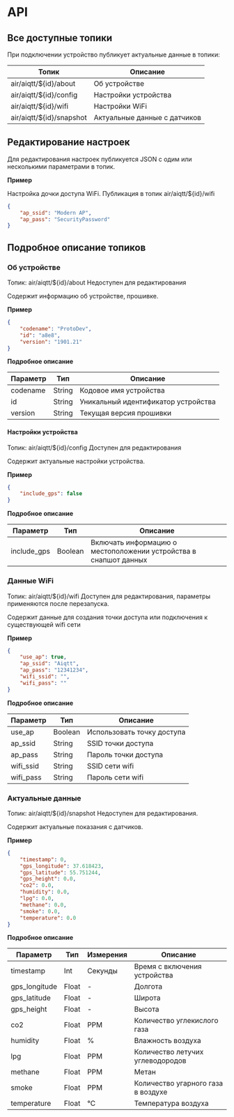 # API

## Все доступные топики

При подключении устройство публикует актуальные данные в топики:

| Топик                    | Описание                       |
|--------------------------|--------------------------------|
| air/aiqtt/${id}/about    | Об устройстве                  |
| air/aiqtt/${id}/config   | Настройки устройства           |
| air/aiqtt/${id}/wifi     | Настройки WiFi                 |
| air/aiqtt/${id}/snapshot | Актуальные данные с датчиков   |

## Редактирование настроек

Для редактирования настроек публикуется JSON с одим или несколькими параметрами в топик.

**Пример**

Настройка дочки доступа WiFi. Публикация в топик air/aiqtt/${id}/wifi

```json
{
	"ap_ssid": "Modern AP",
	"ap_pass": "SecurityPassword"
}
```

## Подробное описание топиков

### Об устройстве

Топик: air/aiqtt/${id}/about
Недоступен для редактирования

Содержит информацию об устройстве, прошивке.

**Пример**

```json
{
	"codename": "ProtoDev",
	"id": "a8e8",
	"version": "1901.21"
}
```

**Подробное описание**

| Параметр | Тип     | Описание                            |
|----------|---------|-------------------------------------|
| codename | String  | Кодовое имя устройства              |
| id       | String  | Уникальный идентификатор устройства |
| version  | String  | Текущая версия прошивки             |

#### Настройки устройства

Топик: air/aiqtt/${id}/config
Доступен для редактирования

Содержит актуальные настройки устройства.

**Пример**

```json
{
	"include_gps": false
}
```

**Подробное описание**

| Параметр    | Тип     |  Описание                                                         |
|-------------|---------|-------------------------------------------------------------------|
| include_gps | Boolean | Включать информацию о местоположении устройства в снапшот данных  |

### Данные WiFi

Топик: air/aiqtt/${id}/wifi
Доступен для редактирования, параметры применяются после перезапуска.

Содержит данные для создания точки доступа или подключения к cуществующей wifi сети

**Пример**

```json
{
	"use_ap": true,
	"ap_ssid": "Aiqtt",
	"ap_pass": "12341234",
	"wifi_ssid": "",
	"wifi_pass": ""
}
```

**Подробное описание**

| Параметр  | Тип     | Описание                   |
|-----------|---------|----------------------------|
| use_ap    | Boolean | Использовать точку доступа |
| ap_ssid   | String  | SSID точки доступа         |
| ap_pass   | String  | Пароль точки доступа       |
| wifi_ssid | String  | SSID сети wifi             |
| wifi_pass | String  | Пароль сети wifi           |

### Актуальные данные

Топик: air/aiqtt/${id}/snapshot
Недоступен для редактирования.

Содержит актуальные показания с датчиков.

**Пример**

```json
{
	"timestamp": 0,
	"gps_longitude": 37.618423,
	"gps_latitude": 55.751244,
	"gps_height": 0.0,
	"co2": 0.0,
	"humidity": 0.0,
	"lpg": 0.0,
	"methane": 0.0,
	"smoke": 0.0,
	"temperature": 0.0
}
```

**Подробное описание**

| Параметр      | Тип   | Измерения | Описание                           |
|---------------|-------|-----------|------------------------------------|
| timestamp     | Int   | Секунды   | Время с включения устройства       |
| gps_longitude | Float | -         | Долгота                            |
| gps_latitude  | Float | -         | Широта                             |
| gps_height    | Float | -         | Высота                             |
| co2           | Float | PPM       | Количество углекислого газа        |
| humidity      | Float | %         | Влажность воздуха                  |
| lpg           | Float | PPM       | Количество летучих углеводородов   |
| methane       | Float | PPM       | Метан                              |
| smoke         | Float | PPM       | Количество угарного газа в воздухе |
| temperature   | Float | °C        | Температура воздуха                |
